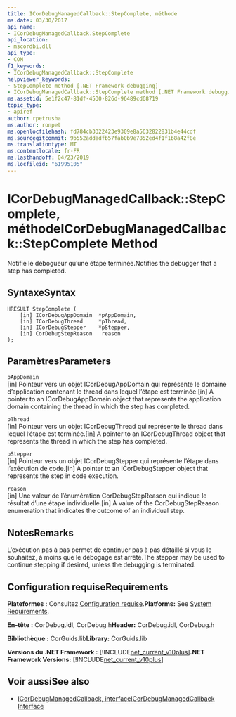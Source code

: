 ```yaml
---
title: ICorDebugManagedCallback::StepComplete, méthode
ms.date: 03/30/2017
api_name:
- ICorDebugManagedCallback.StepComplete
api_location:
- mscordbi.dll
api_type:
- COM
f1_keywords:
- ICorDebugManagedCallback::StepComplete
helpviewer_keywords:
- StepComplete method [.NET Framework debugging]
- ICorDebugManagedCallback::StepComplete method [.NET Framework debugging]
ms.assetid: 5e1f2c47-81df-4530-826d-96489cd68719
topic_type:
- apiref
author: rpetrusha
ms.author: ronpet
ms.openlocfilehash: fd784cb3322423e9309e8a5632822831b4e44cdf
ms.sourcegitcommit: 9b552addadfb57fab0b9e7852ed4f1f1b8a42f8e
ms.translationtype: MT
ms.contentlocale: fr-FR
ms.lasthandoff: 04/23/2019
ms.locfileid: "61995105"
---
```

# <a name="icordebugmanagedcallbackstepcomplete-method"></a><span data-ttu-id="d6b08-102">ICorDebugManagedCallback::StepComplete, méthode</span><span class="sxs-lookup"><span data-stu-id="d6b08-102">ICorDebugManagedCallback::StepComplete Method</span></span>
<span data-ttu-id="d6b08-103">Notifie le débogueur qu’une étape terminée.</span><span class="sxs-lookup"><span data-stu-id="d6b08-103">Notifies the debugger that a step has completed.</span></span>  
  
## <a name="syntax"></a><span data-ttu-id="d6b08-104">Syntaxe</span><span class="sxs-lookup"><span data-stu-id="d6b08-104">Syntax</span></span>  
  
```  
HRESULT StepComplete (  
    [in] ICorDebugAppDomain  *pAppDomain,  
    [in] ICorDebugThread     *pThread,  
    [in] ICorDebugStepper    *pStepper,  
    [in] CorDebugStepReason   reason  
);  
```  
  
## <a name="parameters"></a><span data-ttu-id="d6b08-105">Paramètres</span><span class="sxs-lookup"><span data-stu-id="d6b08-105">Parameters</span></span>  
 `pAppDomain`  
 <span data-ttu-id="d6b08-106">[in] Pointeur vers un objet ICorDebugAppDomain qui représente le domaine d’application contenant le thread dans lequel l’étape est terminée.</span><span class="sxs-lookup"><span data-stu-id="d6b08-106">[in] A pointer to an ICorDebugAppDomain object that represents the application domain containing the thread in which the step has completed.</span></span>  
  
 `pThread`  
 <span data-ttu-id="d6b08-107">[in] Pointeur vers un objet ICorDebugThread qui représente le thread dans lequel l’étape est terminée.</span><span class="sxs-lookup"><span data-stu-id="d6b08-107">[in] A pointer to an ICorDebugThread object that represents the thread in which the step has completed.</span></span>  
  
 `pStepper`  
 <span data-ttu-id="d6b08-108">[in] Pointeur vers un objet ICorDebugStepper qui représente l’étape dans l’exécution de code.</span><span class="sxs-lookup"><span data-stu-id="d6b08-108">[in] A pointer to an ICorDebugStepper object that represents the step in code execution.</span></span>  
  
 `reason`  
 <span data-ttu-id="d6b08-109">[in] Une valeur de l’énumération CorDebugStepReason qui indique le résultat d’une étape individuelle.</span><span class="sxs-lookup"><span data-stu-id="d6b08-109">[in] A value of the CorDebugStepReason enumeration that indicates the outcome of an individual step.</span></span>  
  
## <a name="remarks"></a><span data-ttu-id="d6b08-110">Notes</span><span class="sxs-lookup"><span data-stu-id="d6b08-110">Remarks</span></span>  
 <span data-ttu-id="d6b08-111">L’exécution pas à pas permet de continuer pas à pas détaillé si vous le souhaitez, à moins que le débogage est arrêté.</span><span class="sxs-lookup"><span data-stu-id="d6b08-111">The stepper may be used to continue stepping if desired, unless the debugging is terminated.</span></span>  
  
## <a name="requirements"></a><span data-ttu-id="d6b08-112">Configuration requise</span><span class="sxs-lookup"><span data-stu-id="d6b08-112">Requirements</span></span>  
 <span data-ttu-id="d6b08-113">**Plateformes :** Consultez [Configuration requise](../../../../docs/framework/get-started/system-requirements.md).</span><span class="sxs-lookup"><span data-stu-id="d6b08-113">**Platforms:** See [System Requirements](../../../../docs/framework/get-started/system-requirements.md).</span></span>  
  
 <span data-ttu-id="d6b08-114">**En-tête :** CorDebug.idl, CorDebug.h</span><span class="sxs-lookup"><span data-stu-id="d6b08-114">**Header:** CorDebug.idl, CorDebug.h</span></span>  
  
 <span data-ttu-id="d6b08-115">**Bibliothèque :** CorGuids.lib</span><span class="sxs-lookup"><span data-stu-id="d6b08-115">**Library:** CorGuids.lib</span></span>  
  
 <span data-ttu-id="d6b08-116">**Versions du .NET Framework :** [!INCLUDE[net_current_v10plus](../../../../includes/net-current-v10plus-md.md)]</span><span class="sxs-lookup"><span data-stu-id="d6b08-116">**.NET Framework Versions:** [!INCLUDE[net_current_v10plus](../../../../includes/net-current-v10plus-md.md)]</span></span>  
  
## <a name="see-also"></a><span data-ttu-id="d6b08-117">Voir aussi</span><span class="sxs-lookup"><span data-stu-id="d6b08-117">See also</span></span>

- [<span data-ttu-id="d6b08-118">ICorDebugManagedCallback, interface</span><span class="sxs-lookup"><span data-stu-id="d6b08-118">ICorDebugManagedCallback Interface</span></span>](../../../../docs/framework/unmanaged-api/debugging/icordebugmanagedcallback-interface.md)
